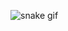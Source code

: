 ![snake gif](https://github.com/merlin7vv4/merlin7vv4/blob/output/github-contribution-grid-snake.gif)
